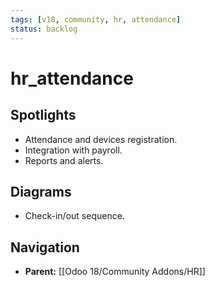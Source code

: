 ```yaml
---
tags: [v18, community, hr, attendance]
status: backlog
---
```

# hr_attendance

## Spotlights
- Attendance and devices registration.
- Integration with payroll.
- Reports and alerts.

## Diagrams
- Check-in/out sequence.




## Navigation
- **Parent:** [[Odoo 18/Community Addons/HR]]
